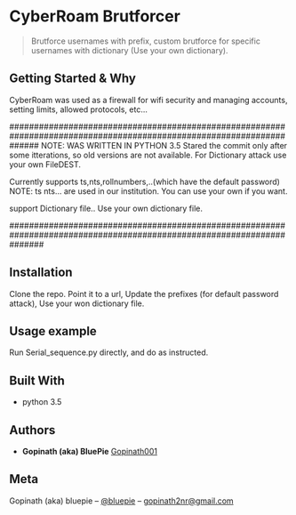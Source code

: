 # CyberRoam Brutforcer
> Brutforce usernames with prefix, custom brutforce for specific usernames with dictionary (Use your own dictionary).


## Getting Started & Why

CyberRoam was used as a firewall for wifi security and managing accounts, setting limits, allowed protocols,
etc...

######################################################################################################################
NOTE:
WAS WRITTEN IN PYTHON 3.5
Stared the commit only after some itterations, so old versions are not available.
For Dictionary attack use your own FileDEST.


Currently supports ts,nts,rollnumbers,..(which have the default password)
NOTE: ts nts... are used in our institution. You can use your own if you want.

support Dictionary file.. Use your own dictionary file.

#######################################################################################################################

## Installation

Clone the repo.
Point it to a url,
Update the prefixes (for default password attack),
Use your won dictionary file.

## Usage example

Run Serial_sequence.py directly, and do as instructed.

## Built With

* python 3.5

## Authors

* **Gopinath (aka) BluePie** [Gopinath001](https://github.com/Gopinath001)


## Meta

Gopinath (aka) bluepie – [@bluepie](https://twitter.com/xbluepie) – gopinath2nr@gmail.com


